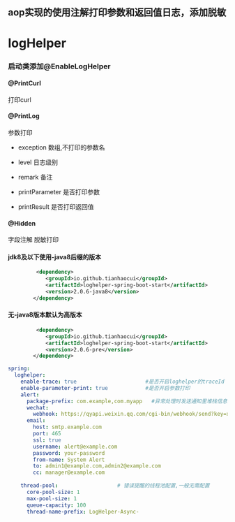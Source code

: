 ## aop实现的使用注解打印参数和返回值日志，添加脱敏




# logHelper


### 启动类添加@EnableLogHelper

#### @PrintCurl   
 打印curl

 
 #### @PrintLog    
 参数打印
  * exception  数组,不打印的参数名

* level      日志级别

* remark     备注

* printParameter 是否打印参数

* printResult    是否打印返回值
#### @Hidden
字段注解 脱敏打印


#### jdk8及以下使用-java8后缀的版本
```xml
         <dependency>
            <groupId>io.github.tianhaocui</groupId>
            <artifactId>loghelper-spring-boot-start</artifactId>
            <version>2.0.6-java8</version>
        </dependency>
```
#### 无-java8版本默认为高版本
```xml
         <dependency>
            <groupId>io.github.tianhaocui</groupId>
            <artifactId>loghelper-spring-boot-start</artifactId>
            <version>2.0.6-pre</version>
        </dependency>
```
```yaml
spring:
  loghelper:
    enable-trace: true                      #是否开启loghelper的traceId
    enable-parameter-print: true            #是否开启参数打印
    alert:
      package-prefix: com.example,com.myapp   #异常处理时发送通知里堆栈信息的包前缀(不在内的会被过滤,不在通知内容里)
      wechat:
        webhook: https://qyapi.weixin.qq.com/cgi-bin/webhook/send?key=xxx #企业微信机器人的webhook
      email:
        host: smtp.example.com
        port: 465
        ssl: true
        username: alert@example.com
        password: your-password
        from-name: System Alert
        to: admin1@example.com,admin2@example.com
        cc: manager@example.com
    
    thread-pool:                   # 错误提醒的线程池配置,一般无需配置
      core-pool-size: 1
      max-pool-size: 1
      queue-capacity: 100
      thread-name-prefix: LogHelper-Async-
```